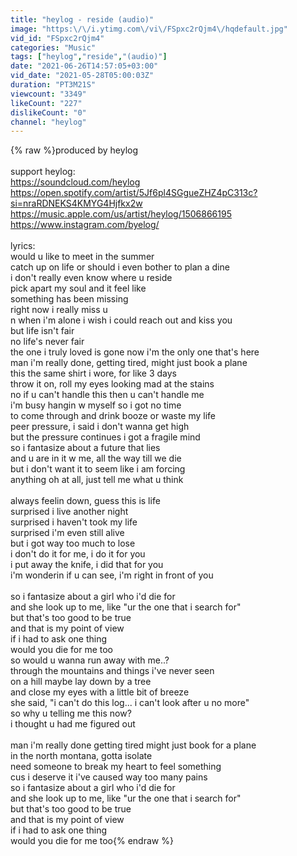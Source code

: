 ```yaml
---
title: "heylog - reside (audio)"
image: "https:\/\/i.ytimg.com\/vi\/FSpxc2rQjm4\/hqdefault.jpg"
vid_id: "FSpxc2rQjm4"
categories: "Music"
tags: ["heylog","reside","(audio)"]
date: "2021-06-26T14:57:05+03:00"
vid_date: "2021-05-28T05:00:03Z"
duration: "PT3M21S"
viewcount: "3349"
likeCount: "227"
dislikeCount: "0"
channel: "heylog"
---
```

{% raw %}produced by heylog<br /><br />support heylog:<br /><a rel="nofollow" target="blank" href="https://soundcloud.com/heylog">https://soundcloud.com/heylog</a><br /><a rel="nofollow" target="blank" href="https://open.spotify.com/artist/5Jf6pl4SGgueZHZ4pC313c?si=nraRDNEKS4KMYG4Hjfkx2w">https://open.spotify.com/artist/5Jf6pl4SGgueZHZ4pC313c?si=nraRDNEKS4KMYG4Hjfkx2w</a><br /><a rel="nofollow" target="blank" href="https://music.apple.com/us/artist/heylog/1506866195">https://music.apple.com/us/artist/heylog/1506866195</a><br /><a rel="nofollow" target="blank" href="https://www.instagram.com/byelog/">https://www.instagram.com/byelog/</a><br /><br />lyrics:<br />would u like to meet in the summer<br />catch up on life or should i even bother to plan a dine<br />i don't really even know where u reside<br />pick apart my soul and it feel like<br />something has been missing<br />right now i really miss u<br />n when i'm alone i wish i could reach out and kiss you<br />but life isn't fair<br />no life's never fair<br />the one i truly loved is gone now i'm the only one that's here<br />man i'm really done, getting tired, might just book a plane<br />this the same shirt i wore, for like 3 days<br />throw it on, roll my eyes looking mad at the stains<br />no if u can't handle this then u can't handle me<br />i'm busy hangin w myself so i got no time<br />to come through and drink booze or waste my life<br />peer pressure, i said i don't wanna get high<br />but the pressure continues i got a fragile mind<br />so i fantasize about a future that lies<br />and u are in it w me, all the way till we die<br />but i don't want it to seem like i am forcing<br />anything oh at all, just tell me what u think<br /><br />always feelin down, guess this is life<br />surprised i live another night<br />surprised i haven't took my life<br />surprised i'm even still alive<br />but i got way too much to lose<br />i don't do it for me, i do it for you<br />i put away the knife, i did that for you<br />i'm wonderin if u can see, i'm right in front of you<br /><br />so i fantasize about a girl who i'd die for<br />and she look up to me, like &quot;ur the one that i search for&quot;<br />but that's too good to be true<br />and that is my point of view<br />if i had to ask one thing<br />would you die for me too<br />so would u wanna run away with me..?<br />through the mountains and things i've never seen<br />on a hill maybe lay down by a tree<br />and close my eyes with a little bit of breeze<br />she said, &quot;i can't do this log... i can't look after u no more&quot;<br />so why u telling me this now?<br />i thought u had me figured out<br /><br />man i'm really done getting tired might just book for a plane<br />in the north montana, gotta isolate<br />need someone to break my heart to feel something<br />cus i deserve it i've caused way too many pains<br />so i fantasize about a girl who i'd die for<br />and she look up to me, like &quot;ur the one that i search for&quot;<br />but that's too good to be true<br />and that is my point of view<br />if i had to ask one thing<br />would you die for me too{% endraw %}
